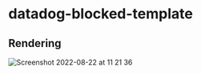 # datadog-blocked-template

## Rendering
![Screenshot 2022-08-22 at 11 21 36](https://user-images.githubusercontent.com/19765952/185887087-d40d6f86-c895-4b12-951e-5a92e7ff0f6a.png)
